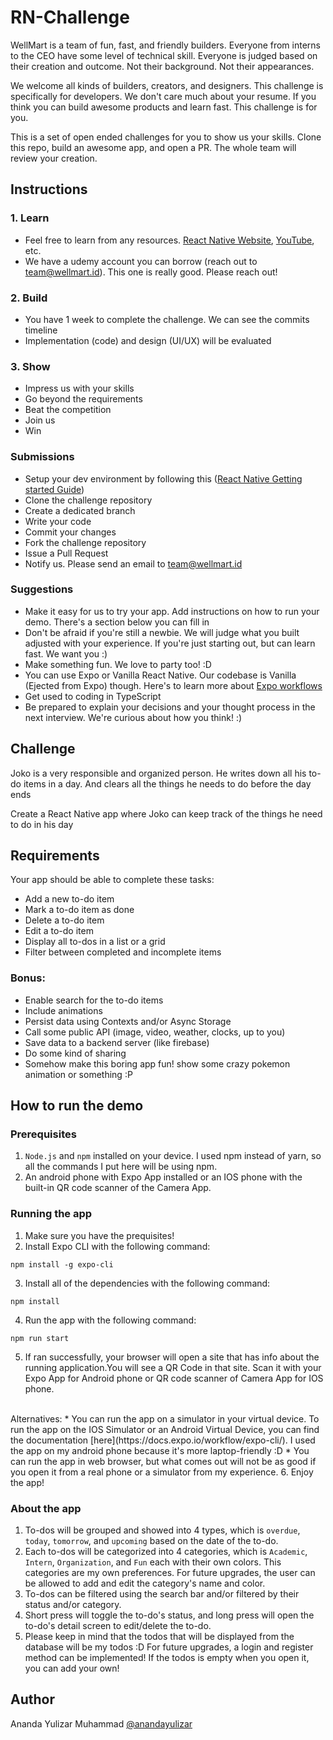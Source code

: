 # RN-Challenge
WellMart is a team of fun, fast, and friendly builders. Everyone from interns to the CEO have some level of technical skill. Everyone is judged based on their creation and outcome. Not their background. Not their appearances.

We welcome all kinds of builders, creators, and designers. This challenge is specifically for developers. We don't care much about your resume. If you think you can build awesome products and learn fast. This challenge is for you.

This is a set of open ended challenges for you to show us your skills. Clone this repo, build an awesome app, and open a PR. The whole team will review your creation.

## Instructions
### 1. Learn
- Feel free to learn from any resources. [React Native Website](https://reactnative.dev), [YouTube](https://www.youtube.com/results?search_query=react+native+tutorial), etc. 
- We have a udemy account you can borrow (reach out to team@wellmart.id). This one is really good. Please reach out!

### 2. Build
- You have 1 week to complete the challenge. We can see the commits timeline
- Implementation (code) and design (UI/UX) will be evaluated

### 3. Show
- Impress us with your skills
- Go beyond the requirements
- Beat the competition
- Join us
- Win

### Submissions
- Setup your dev environment by following this ([React Native Getting started Guide](https://reactnative.dev/docs/getting-started))
- Clone the challenge repository
- Create a dedicated branch
- Write your code
- Commit your changes
- Fork the challenge repository
- Issue a Pull Request
- Notify us. Please send an email to team@wellmart.id

### Suggestions
- Make it easy for us to try your app. Add instructions on how to run your demo. There's a section below you can fill in
- Don't be afraid if you're still a newbie. We will judge what you built adjusted with your experience. If you're just starting out, but can learn fast. We want you :)
- Make something fun. We love to party too! :D
- You can use Expo or Vanilla React Native. Our codebase is Vanilla (Ejected from Expo) though. Here's to learn more about [Expo workflows](https://docs.expo.io/introduction/managed-vs-bare/)
- Get used to coding in TypeScript
- Be prepared to explain your decisions and your thought process in the next interview. We're curious about how you think! :)

## Challenge
Joko is a very responsible and organized person. He writes down all his to-do items in a day. And clears all the things he needs to do before the day ends

Create a React Native app where Joko can keep track of the things he need to do in his day

## Requirements
Your app should be able to complete these tasks:
- Add a new to-do item
- Mark a to-do item as done
- Delete a to-do item
- Edit a to-do item
- Display all to-dos in a list or a grid
- Filter between completed and incomplete items

### Bonus:
- Enable search for the to-do items
- Include animations
- Persist data using Contexts and/or Async Storage
- Call some public API (image, video, weather, clocks, up to you)
- Save data to a backend server (like firebase)
- Do some kind of sharing
- Somehow make this boring app fun! show some crazy pokemon animation or something :P

## How to run the demo
### Prerequisites
1. `Node.js` and `npm` installed on your device. I used npm instead of yarn, so all the commands I put here will be using npm.
2. An android phone with Expo App installed or an IOS phone with the built-in QR code scanner of the Camera App.

### Running the app
1. Make sure you have the prequisites!
2. Install Expo CLI with the following command:
```
npm install -g expo-cli
```
3. Install all of the dependencies with the following command:
```
npm install
```
4. Run the app with the following command:
```
npm run start
```
 
5. If ran successfully, your browser will open a site that has info about the running application.You will see a QR Code in that site. Scan it with your Expo App for Android phone or QR code scanner of Camera App for IOS phone.
<br />
Alternatives:
* You can run the app on a simulator in your virtual device. To run the app on the IOS Simulator or an Android Virtual Device, you can find the documentation [here](https://docs.expo.io/workflow/expo-cli/). I used the app on my android phone because it's more laptop-friendly :D
* You can run the app in web browser, but what comes out will not be as good if you open it from a real phone or a simulator from my experience.
6. Enjoy the app!

### About the app
1. To-dos will be grouped and showed into 4 types, which is `overdue`, `today`, `tomorrow`, and `upcoming` based on the date of the to-do.
2. Each to-dos will be categorized into 4 categories, which is `Academic`, `Intern`, `Organization`, and `Fun` each with their own colors. This categories are my own preferences. For future upgrades, the user can be allowed to add and edit the category's name and color.
3. To-dos can be filtered using the search bar and/or filtered by their status and/or category.
4. Short press will toggle the to-do's status, and long press will open the to-do's detail screen to edit/delete the to-do.
5. Please keep in mind that the todos that will be displayed from the database will be my todos :D For future upgrades, a login and register method can be implemented! If the todos is empty when you open it, you can add your own!

## Author
Ananda Yulizar Muhammad [@anandayulizar](github.com/anandayulizar)